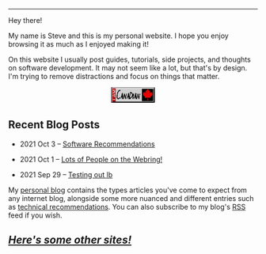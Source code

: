 ---

Hey there!

My name is Steve and this is my personal website. I hope you enjoy browsing it as
much as I enjoyed making it!

On this website I usually post guides, tutorials, side projects, and thoughts
on software development. It may not seem like a lot, but that's by design. I'm
trying to remove distractions and focus on things that matter.

<center>
<img src="pix/gif/can_iam.gif" alt="Can I Am">
</center>


## Recent Blog Posts

- 2021 Oct 3 – [Software Recommendations](https://hghann.github.io/software-recommendations.html)

- 2021 Oct 1 – [Lots of People on the Webring!](https://hghann.github.io/lots-of-ppl-on-the-webring.html)

- 2021 Sep 29 – [Testing out lb](https://hghann.github.io/testing-out-lb.html)


My [personal blog](https://hghann.github.io/blog.html) contains the types
articles you've come to expect from any internet blog, alongside some more
nuanced and different entries such as
[technical recommendations](https://hghann.github.io/software-recommendations.html).
You can also subscribe to my blog's [RSS](https://hghann.github.io/rss.xml)
feed if you wish.


## *[Here's some other sites!](https://hghann.github.io/webring.html)*
